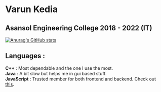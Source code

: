 # Varun Kedia
## Asansol Engineering College 2018 - 2022 (IT)
[![Anurag's GitHub stats](https://github-readme-stats.vercel.app/api?username=purplevarun)](https://github.com/anuraghazra/github-readme-stats)
## Languages :  
<strong>C++</strong> : Most dependable and the one I use the most.  
<strong>Java</strong> : A bit slow but helps me in gui based stuff.  
<strong>JavaScript</strong> : Trusted member for both frontend and backend. Check out <a href="https://vk-video-chat.herokuapp.com">this</a>.  
